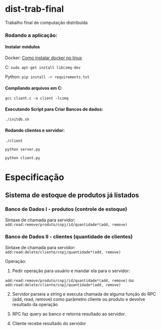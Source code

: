 # dist-trab-final
Trabalho final de computação distribuída

### Rodando a aplicação:

#### Instalar módulos

Docker:
[Como instalar docker no linux](https://www.youtube.com/watch?v=H0RS7bVymw0)

C:
`sudo apt-get install libczmq-dev`

Python:
`pip install -r requirements.txt`

#### Compilando arquivos em C:

`gcc client.c -o client -lczmq`

#### Executando Script para Criar Bancos de dados:

`./initdb.sh`

#### Rodando clientes e servidor:

`./client`

`python server.py`

`python client.py`

# Especificação

## Sistema de estoque de produtos já listados 

### Banco de Dados I - produtos (controle de estoque)

Sintaxe de chamada para servidor: 
`add:read:remove/produto/cnpj/id/quantidade*(add, remove)`

### Banco de Dados II - clientes (quantidade de clientes)

Sintaxe de chamada para servidor:
`add:read:delete/cliente/cnpj/quantidade*(add, remove)`

Operação:

1. Pedir operação para usuário e mandar ela para o servidor:

`add:read:remove/produto/cnpj/id/quantidade*(add, remove)`
ou
`add:read:delete/cliente/cnpj/quantidade*(add, remove)`

2. Servidor parseia a string e executa chamada de alguma função do RPC (add, read, remove) como parâmetro cliente ou produto  e devolve resultado da operação 

3. RPC faz query ao banco e retorna resultado ao servidor.

4. Cliente recebe resultado do servidor
